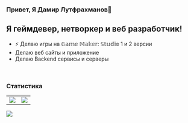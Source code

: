 ### Привет, Я Дамир Лутфрахманов👋

## Я геймдевер, нетворкер и веб разработчик!
- ⚡ Делаю игры на 𝔾𝕒𝕞𝕖 𝕄𝕒𝕜𝕖𝕣: 𝕊𝕥𝕦𝕕𝕚𝕠 1 и 2 версии
- Делаю веб сайты и приложение
- Делаю Backend сервисы и серверы


<br />

### Статистика
<table>
  <tr>
    <td align="center" style="padding=0;width=50%;">
      <img align="center" style="padding=0;" src="https://github-readme-stats.vercel.app/api?username=damirlut&hide=issues&count_private=true&include_all_commits=true&line_height=40" />
    </td>
    <td align="center" style="padding=0;width=50%;">
      <img align="center" style="padding=0;" src="https://github-readme-stats.vercel.app/api/top-langs/?username=damirlut&hide=html,yacc" />
    </td>
  </tr>
</table>

<img src="https://gpvc.arturio.dev/damirlut"/>
